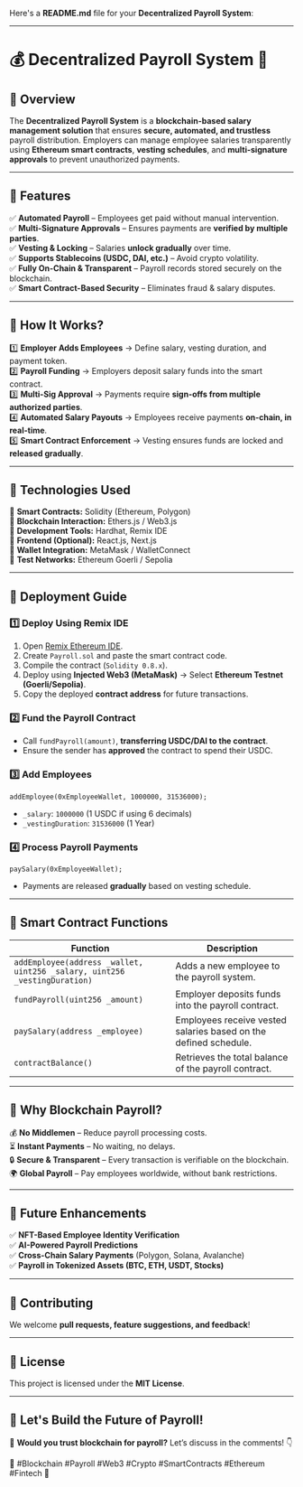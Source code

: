 Here's a **README.md** file for your **Decentralized Payroll System**:  

---

# **💰 Decentralized Payroll System** 🚀  

## **📌 Overview**  
The **Decentralized Payroll System** is a **blockchain-based salary management solution** that ensures **secure, automated, and trustless** payroll distribution. Employers can manage employee salaries transparently using **Ethereum smart contracts**, **vesting schedules**, and **multi-signature approvals** to prevent unauthorized payments.  

---

## **📌 Features**  
✅ **Automated Payroll** – Employees get paid without manual intervention.  
✅ **Multi-Signature Approvals** – Ensures payments are **verified by multiple parties**.  
✅ **Vesting & Locking** – Salaries **unlock gradually** over time.  
✅ **Supports Stablecoins (USDC, DAI, etc.)** – Avoid crypto volatility.  
✅ **Fully On-Chain & Transparent** – Payroll records stored securely on the blockchain.  
✅ **Smart Contract-Based Security** – Eliminates fraud & salary disputes.  

---

## **📌 How It Works?**  
1️⃣ **Employer Adds Employees** → Define salary, vesting duration, and payment token.  
2️⃣ **Payroll Funding** → Employers deposit salary funds into the smart contract.  
3️⃣ **Multi-Sig Approval** → Payments require **sign-offs from multiple authorized parties**.  
4️⃣ **Automated Salary Payouts** → Employees receive payments **on-chain, in real-time**.  
5️⃣ **Smart Contract Enforcement** → Vesting ensures funds are locked and **released gradually**.  

---

## **📌 Technologies Used**  
🔹 **Smart Contracts:** Solidity (Ethereum, Polygon)  
🔹 **Blockchain Interaction:** Ethers.js / Web3.js  
🔹 **Development Tools:** Hardhat, Remix IDE  
🔹 **Frontend (Optional):** React.js, Next.js  
🔹 **Wallet Integration:** MetaMask / WalletConnect  
🔹 **Test Networks:** Ethereum Goerli / Sepolia  

---

## **📌 Deployment Guide**  
### **1️⃣ Deploy Using Remix IDE**  
1. Open [Remix Ethereum IDE](https://remix.ethereum.org/).  
2. Create `Payroll.sol` and paste the smart contract code.  
3. Compile the contract (`Solidity 0.8.x`).  
4. Deploy using **Injected Web3 (MetaMask)** → Select **Ethereum Testnet (Goerli/Sepolia)**.  
5. Copy the deployed **contract address** for future transactions.  

### **2️⃣ Fund the Payroll Contract**  
- Call `fundPayroll(amount)`, **transferring USDC/DAI to the contract**.  
- Ensure the sender has **approved** the contract to spend their USDC.  

### **3️⃣ Add Employees**  
```solidity
addEmployee(0xEmployeeWallet, 1000000, 31536000);
```
- `_salary`: `1000000` (1 USDC if using 6 decimals)  
- `_vestingDuration`: `31536000` (1 Year)  

### **4️⃣ Process Payroll Payments**  
```solidity
paySalary(0xEmployeeWallet);
```
- Payments are released **gradually** based on vesting schedule.  

---

## **📌 Smart Contract Functions**  
| Function        | Description |
|----------------|-------------|
| `addEmployee(address _wallet, uint256 _salary, uint256 _vestingDuration)` | Adds a new employee to the payroll system. |
| `fundPayroll(uint256 _amount)` | Employer deposits funds into the payroll contract. |
| `paySalary(address _employee)` | Employees receive vested salaries based on the defined schedule. |
| `contractBalance()` | Retrieves the total balance of the payroll contract. |

---

## **📌 Why Blockchain Payroll?**  
💰 **No Middlemen** – Reduce payroll processing costs.  
⏳ **Instant Payments** – No waiting, no delays.  
🔒 **Secure & Transparent** – Every transaction is verifiable on the blockchain.  
🌍 **Global Payroll** – Pay employees worldwide, without bank restrictions.  

---

## **📌 Future Enhancements**  
✅ **NFT-Based Employee Identity Verification**  
✅ **AI-Powered Payroll Predictions**  
✅ **Cross-Chain Salary Payments** (Polygon, Solana, Avalanche)  
✅ **Payroll in Tokenized Assets (BTC, ETH, USDT, Stocks)**  

---

## **📌 Contributing**  
We welcome **pull requests, feature suggestions, and feedback**!  

---

## **📌 License**  
This project is licensed under the **MIT License**.  

---

## **🚀 Let's Build the Future of Payroll!**  
📢 **Would you trust blockchain for payroll?** Let’s discuss in the comments! 👇  

🔗 #Blockchain #Payroll #Web3 #Crypto #SmartContracts #Ethereum #Fintech 🚀
